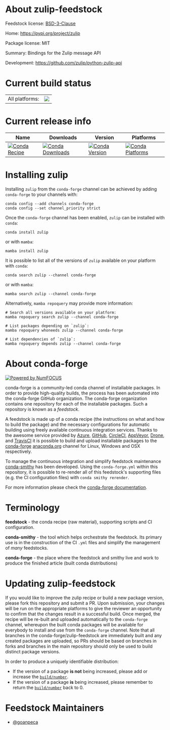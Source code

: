 About zulip-feedstock
=====================

Feedstock license: [BSD-3-Clause](https://github.com/conda-forge/zulip-feedstock/blob/main/LICENSE.txt)

Home: https://pypi.org/project/zulip

Package license: MIT

Summary: Bindings for the Zulip message API

Development: https://github.com/zulip/python-zulip-api

Current build status
====================


<table><tr><td>All platforms:</td>
    <td>
      <a href="https://dev.azure.com/conda-forge/feedstock-builds/_build/latest?definitionId=19350&branchName=main">
        <img src="https://dev.azure.com/conda-forge/feedstock-builds/_apis/build/status/zulip-feedstock?branchName=main">
      </a>
    </td>
  </tr>
</table>

Current release info
====================

| Name | Downloads | Version | Platforms |
| --- | --- | --- | --- |
| [![Conda Recipe](https://img.shields.io/badge/recipe-zulip-green.svg)](https://anaconda.org/conda-forge/zulip) | [![Conda Downloads](https://img.shields.io/conda/dn/conda-forge/zulip.svg)](https://anaconda.org/conda-forge/zulip) | [![Conda Version](https://img.shields.io/conda/vn/conda-forge/zulip.svg)](https://anaconda.org/conda-forge/zulip) | [![Conda Platforms](https://img.shields.io/conda/pn/conda-forge/zulip.svg)](https://anaconda.org/conda-forge/zulip) |

Installing zulip
================

Installing `zulip` from the `conda-forge` channel can be achieved by adding `conda-forge` to your channels with:

```
conda config --add channels conda-forge
conda config --set channel_priority strict
```

Once the `conda-forge` channel has been enabled, `zulip` can be installed with `conda`:

```
conda install zulip
```

or with `mamba`:

```
mamba install zulip
```

It is possible to list all of the versions of `zulip` available on your platform with `conda`:

```
conda search zulip --channel conda-forge
```

or with `mamba`:

```
mamba search zulip --channel conda-forge
```

Alternatively, `mamba repoquery` may provide more information:

```
# Search all versions available on your platform:
mamba repoquery search zulip --channel conda-forge

# List packages depending on `zulip`:
mamba repoquery whoneeds zulip --channel conda-forge

# List dependencies of `zulip`:
mamba repoquery depends zulip --channel conda-forge
```


About conda-forge
=================

[![Powered by
NumFOCUS](https://img.shields.io/badge/powered%20by-NumFOCUS-orange.svg?style=flat&colorA=E1523D&colorB=007D8A)](https://numfocus.org)

conda-forge is a community-led conda channel of installable packages.
In order to provide high-quality builds, the process has been automated into the
conda-forge GitHub organization. The conda-forge organization contains one repository
for each of the installable packages. Such a repository is known as a *feedstock*.

A feedstock is made up of a conda recipe (the instructions on what and how to build
the package) and the necessary configurations for automatic building using freely
available continuous integration services. Thanks to the awesome service provided by
[Azure](https://azure.microsoft.com/en-us/services/devops/), [GitHub](https://github.com/),
[CircleCI](https://circleci.com/), [AppVeyor](https://www.appveyor.com/),
[Drone](https://cloud.drone.io/welcome), and [TravisCI](https://travis-ci.com/)
it is possible to build and upload installable packages to the
[conda-forge](https://anaconda.org/conda-forge) [anaconda.org](https://anaconda.org/)
channel for Linux, Windows and OSX respectively.

To manage the continuous integration and simplify feedstock maintenance
[conda-smithy](https://github.com/conda-forge/conda-smithy) has been developed.
Using the ``conda-forge.yml`` within this repository, it is possible to re-render all of
this feedstock's supporting files (e.g. the CI configuration files) with ``conda smithy rerender``.

For more information please check the [conda-forge documentation](https://conda-forge.org/docs/).

Terminology
===========

**feedstock** - the conda recipe (raw material), supporting scripts and CI configuration.

**conda-smithy** - the tool which helps orchestrate the feedstock.
                   Its primary use is in the construction of the CI ``.yml`` files
                   and simplify the management of *many* feedstocks.

**conda-forge** - the place where the feedstock and smithy live and work to
                  produce the finished article (built conda distributions)


Updating zulip-feedstock
========================

If you would like to improve the zulip recipe or build a new
package version, please fork this repository and submit a PR. Upon submission,
your changes will be run on the appropriate platforms to give the reviewer an
opportunity to confirm that the changes result in a successful build. Once
merged, the recipe will be re-built and uploaded automatically to the
`conda-forge` channel, whereupon the built conda packages will be available for
everybody to install and use from the `conda-forge` channel.
Note that all branches in the conda-forge/zulip-feedstock are
immediately built and any created packages are uploaded, so PRs should be based
on branches in forks and branches in the main repository should only be used to
build distinct package versions.

In order to produce a uniquely identifiable distribution:
 * If the version of a package **is not** being increased, please add or increase
   the [``build/number``](https://docs.conda.io/projects/conda-build/en/latest/resources/define-metadata.html#build-number-and-string).
 * If the version of a package **is** being increased, please remember to return
   the [``build/number``](https://docs.conda.io/projects/conda-build/en/latest/resources/define-metadata.html#build-number-and-string)
   back to 0.

Feedstock Maintainers
=====================

* [@goanpeca](https://github.com/goanpeca/)

